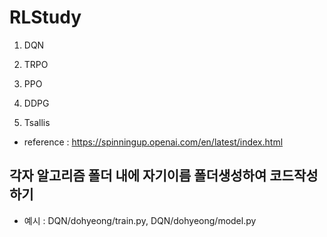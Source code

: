 # RLStudy

1. DQN

2. TRPO

3. PPO

4. DDPG

5. Tsallis

- reference : https://spinningup.openai.com/en/latest/index.html

## 각자 알고리즘 폴더 내에 자기이름 폴더생성하여 코드작성하기
- 예시 : DQN/dohyeong/train.py, DQN/dohyeong/model.py 
